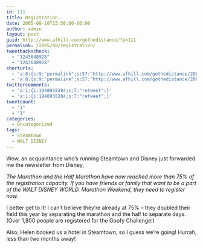 ```yaml
---
id: 111
title: Registration..
date: 2005-08-10T15:58:00-06:00
author: admin
layout: post
guid: http://www.afhill.com/gothedistance/?p=111
permalink: /2005/08/registration/
tweetbackscheck:
  - "1243648928"
  - "1243648928"
shorturls:
  - 'a:8:{s:9:"permalink";s:57:"http://www.afhill.com/gothedistance/2005/08/registration/";s:7:"tinyurl";s:25:"http://tinyurl.com/cxf9ma";s:4:"isgd";s:17:"http://is.gd/ifuB";s:5:"bitly";s:20:"http://bit.ly/1jtHsg";s:4:"trim";s:17:"http://tr.im/edvw";s:5:"snipr";s:22:"http://snipr.com/b8cs2";s:5:"snurl";s:22:"http://snurl.com/b8cs2";s:7:"snipurl";s:24:"http://snipurl.com/b8cs2";}'
  - 'a:8:{s:9:"permalink";s:57:"http://www.afhill.com/gothedistance/2005/08/registration/";s:7:"tinyurl";s:25:"http://tinyurl.com/cxf9ma";s:4:"isgd";s:17:"http://is.gd/ifuB";s:5:"bitly";s:20:"http://bit.ly/1jtHsg";s:4:"trim";s:17:"http://tr.im/edvw";s:5:"snipr";s:22:"http://snipr.com/b8cs2";s:5:"snurl";s:22:"http://snurl.com/b8cs2";s:7:"snipurl";s:24:"http://snipurl.com/b8cs2";}'
twittercomments:
  - 'a:1:{i:1948938284;s:7:"retweet";}'
  - 'a:1:{i:1948938284;s:7:"retweet";}'
tweetcount:
  - "1"
  - "1"
categories:
  - Uncategorized
tags:
  - Steamtown
  - WALT DISNEY
---
```

Wow, an acquaintance who&#8217;s running Steamtown and Disney just forwarded me the newsletter from Disney, 

_The Marathon and the Half Marathon have now reached more than 75% of the registration capacity. If you have friends or family that want to be a part of the WALT DISNEY WORLD. Marathon Weekend, they need to register now._ 

I better get to it! I can&#8217;t believe they&#8217;re already at 75% &#8211; they doubled their field this year by separating the marathon and the half to separate days. (Over 1,800 people are registered for the Goofy Challenge!)

Also, Helen booked us a hotel in Steamtown, so I guess we&#8217;re going! Hurrah, less than two months away!